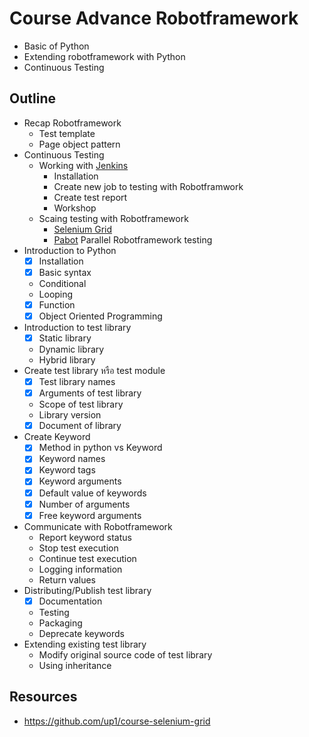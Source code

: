 # Course Advance Robotframework

* Basic of Python
* Extending robotframework with Python
* Continuous Testing

## Outline

* Recap Robotframework
  * Test template
  * Page object pattern
* Continuous Testing
  * Working with [Jenkins](https://jenkins-ci.org/)
    * Installation
    * Create new job to testing with Robotframwork
    * Create test report
    * Workshop
  * Scaing testing with Robotframework
    * [Selenium Grid](https://www.seleniumhq.org/projects/grid/)
    * [Pabot](https://github.com/mkorpela/pabot) Parallel Robotframework testing
* Introduction to Python
    * [x] Installation
    * [x] Basic syntax
    * Conditional
    * Looping
    * [x] Function
    * [x] Object Oriented Programming
* Introduction to test library
    * [x] Static library
    * Dynamic library
    * Hybrid library
* Create test library หรือ test module
    * [x] Test library names
    * [x] Arguments of test library
    * Scope of test library 
    * Library version
    * [x] Document of library
* Create Keyword
    * [x] Method in python vs Keyword
    * [x] Keyword names
    * [x] Keyword tags
    * [x] Keyword arguments
    * [x] Default value of keywords
    * [x] Number of arguments
    * [x] Free keyword arguments
* Communicate with Robotframework
    * Report keyword status
    * Stop test execution
    * Continue test execution
    * Logging information
    * Return values
* Distributing/Publish test library
    * [x] Documentation
    * Testing
    * Packaging
    * Deprecate keywords
* Extending existing test library
    * Modify original source code of test library
    * Using inheritance
    
## Resources
* https://github.com/up1/course-selenium-grid
